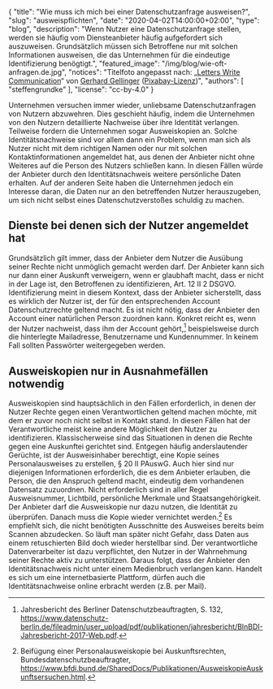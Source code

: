 {
    "title": "Wie muss ich mich bei einer Datenschutzanfrage ausweisen?",
    "slug": "ausweispflichten",
    "date": "2020-04-02T14:00:00+02:00",
    "type": "blog",
    "description": "Wenn Nutzer eine Datenschutzanfrage stellen, werden sie häufig vom Diensteanbieter häufig aufgefordert sich auszuweisen. Grundsätzlich müssen sich Betroffene nur mit solchen Informationen ausweisen, die das Unternehmen für die eindeutige Identifizierung benögtigt.",
    "featured_image": "/img/blog/wie-oft-anfragen.de.jpg",
    "notices": "Titelfoto angepasst nach: „[Letters Write Communication](https://pixabay.com/photos/letters-write-communication-1659715/)“ von [Gerhard Gellinger](https://pixabay.com/users/gellinger-201217/) ([Pixabay-Lizenz](https://pixabay.com/service/license/))",
    "authors": [ "steffengrundke" ],
    "license": "cc-by-4.0"
}


Unternehmen versuchen immer wieder, unliebsame Datenschutzanfragen von Nutzern abzuwehren. Dies geschieht häufig, indem die Unternehmen von den Nutzern detaillierte Nachweise über ihre Identität verlangen. Teilweise fordern die Unternehmen sogar Ausweiskopien an. Solche Identitätsnachweise sind vor allem dann ein Problem, wenn man sich als Nutzer nicht mit dem richtigen Namen oder nur mit solchen Kontaktinformationen angemeldet hat, aus denen der Anbieter nicht ohne Weiteres auf die Person des Nutzers schließen kann. In diesen Fällen würde der Anbieter durch den Identitätsnachweis weitere persönliche Daten erhalten. Auf der anderen Seite haben die Unternehmen jedoch ein Interesse daran, die Daten nur an den betreffenden Nutzer herauszugeben, um sich nicht selbst eines Datenschutzverstoßes schuldig zu machen.

## Dienste bei denen sich der Nutzer angemeldet hat

Grundsätzlich gilt immer, dass der Anbieter dem Nutzer die Ausübung seiner Rechte nicht unmöglich gemacht werden darf. Der Anbieter kann sich nur dann einer Auskunft verweigern, wenn er glaubhaft macht, dass er nicht in der Lage ist, den Betroffenen zu identifizieren, Art. 12 II 2 DSGVO. Identifizierung meint in diesem Kontext, dass der Anbieter sicherstellt, dass es wirklich der Nutzer ist, der für den entsprechenden Account Datenschutzrechte geltend macht. Es ist nicht nötig, dass der Anbieter den Account einer natürlichen Person zuordnen kann. Konkret reicht es, wenn der Nutzer nachweist, dass ihm der Account gehört,[^1] beispielsweise durch die hinterlegte Mailadresse, Benutzername und Kundennummer. In keinem Fall sollten Passwörter weitergegeben werden.

## Ausweiskopien nur in Ausnahmefällen notwendig

Ausweiskopien sind hauptsächlich in den Fällen erforderlich, in denen der Nutzer Rechte gegen einen Verantwortlichen geltend machen möchte, mit dem er zuvor noch nicht selbst in Kontakt stand. In diesen Fällen hat der Verantwortliche meist keine andere Möglichkeit den Nutzer zu identifizieren. Klassischerweise sind das Situationen in denen die Rechte gegen eine Auskunftei gerichtet sind. Entgegen häufig anderslautender Gerüchte, ist der Ausweisinhaber berechtigt, eine Kopie seines Personalausweises zu erstellen, § 20 II PAuswG. Auch hier sind nur diejenigen Informationen erforderlich, die es dem Anbieter erlauben, die Person, die den Anspruch geltend macht, eindeutig dem vorhandenen Datensatz zuzuordnen. Nicht erforderlich sind in aller Regel Ausweisnummer, Lichtbild, persönliche Merkmale und Staatsangehörigkeit. Der Anbieter darf die Ausweiskopie nur dazu nutzen, die Identität zu überprüfen. Danach muss die Kopie wieder vernichtet werden.[^2] Es empfiehlt sich, die nicht benötigten Ausschnitte des Ausweises bereits beim Scannen abzudecken. So läuft man später nicht Gefahr, dass Daten aus einem retuschierten Bild doch wieder herstellbar sind. Der verantwortliche Datenverarbeiter ist dazu verpflichtet, den Nutzer in der Wahrnehmung seiner Rechte aktiv zu unterstützen. Daraus folgt, dass der Anbieter den Identitätsnachweis nicht unter einem Medienbruch verlangen kann. Handelt es sich um eine internetbasierte Plattform, dürfen auch die Identitätsnachweise online erbracht werden (z.B. per Mail).

[^1]: Jahresbericht des Berliner Datenschutzbeauftragten, S. 132, https://www.datenschutz-berlin.de/fileadmin/user_upload/pdf/publikationen/jahresbericht/BlnBDI-Jahresbericht-2017-Web.pdf.
[^2]: Beifügung einer Personalausweiskopie bei Auskunftsrechten, Bundesdatenschutzbeauftragter, https://www.bfdi.bund.de/SharedDocs/Publikationen/AusweiskopieAuskunftsersuchen.html.

